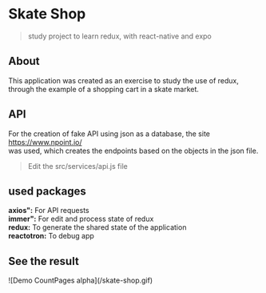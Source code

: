 # Skate Shop
> study project to learn redux, with react-native and expo 

## About
This application was created as an exercise to study the use of redux, through the example of a shopping cart in a skate market.

## API 
For the creation of fake API using json as a database, the site <a>https://www.npoint.io/</a> <br />
was used, which creates the endpoints based on the objects in the json file. <br />
> Edit the src/services/api.js file

## used packages

**axios":** For API requests <br />
**immer":** For edit and process state of redux <br />
**redux:** To generate the shared state of the application <br />
**reactotron:** To debug app <br />

## See the result
<div style="height=50%">
  ![Demo CountPages alpha](/skate-shop.gif)
</div>

